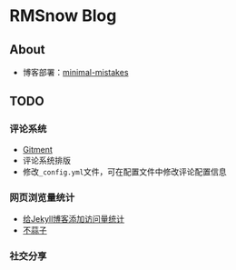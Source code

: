 # RMSnow Blog

## About

- 博客部署：[minimal-mistakes](https://github.com/mmistakes/minimal-mistakes)

## TODO

### 评论系统

- [Gitment](https://github.com/imsun/gitment)
- 评论系统排版
- 修改`_config.yml`文件，可在配置文件中修改评论配置信息

### 网页浏览量统计

- [给Jekyll博客添加访问量统计](http://linglinyp.com/jekyll/2017/05/17/busuanzi.html)
- [不蒜子](http://ibruce.info/2015/04/04/busuanzi/#more)

### 社交分享